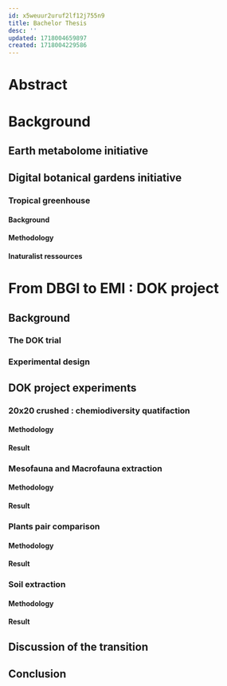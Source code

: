```yaml
---
id: x5weuur2uruf2lf12j755n9
title: Bachelor Thesis
desc: ''
updated: 1718004659897
created: 1718004229586
---
```


# Abstract 

# Background 
## Earth metabolome initiative 
## Digital botanical gardens initiative 
### Tropical greenhouse 
#### Background 
#### Methodology
#### Inaturalist ressources 

# From DBGI to EMI : DOK project 

## Background 
### The DOK trial
### Experimental design 

## DOK project experiments 

### 20x20 crushed : chemiodiversity quatifaction 
#### Methodology 
#### Result 

### Mesofauna and Macrofauna extraction 
#### Methodology 
#### Result 

### Plants pair comparison 
#### Methodology
#### Result 

### Soil extraction 
#### Methodology 
#### Result 

## Discussion of the transition 

## Conclusion 